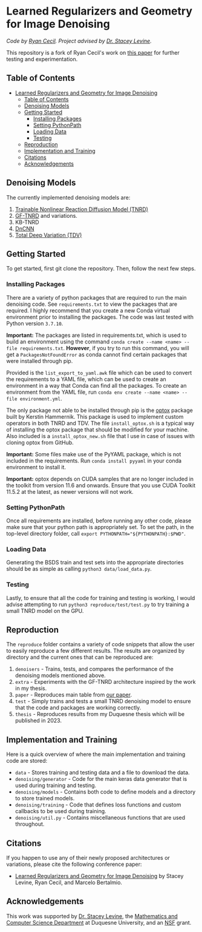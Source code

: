 # Learned Regularizers and Geometry for Image Denoising

*Code by [Ryan Cecil](https://www.cecil-ryan.com/). Project advised by [Dr. Stacey Levine](https://www.duq.edu/academics/faculty/stacey-levine).*

This repository is a fork of Ryan Cecil's work on [this paper](https://www.bmvc2021-virtualconference.com/assets/papers/1117.pdf) for further testing
and experimentation.

## Table of Contents
- [Learned Regularizers and Geometry for Image Denoising](#learned-regularizers-and-geometry-for-image-denoising)
  - [Table of Contents](#table-of-contents)
  - [Denoising Models <a name="denoisingmodels"></a>](#denoising-models-)
  - [Getting Started](#getting-started)
    - [Installing Packages](#installing-packages)
    - [Setting PythonPath](#setting-pythonpath)
    - [Loading Data](#loading-data)
    - [Testing](#testing)
  - [Reproduction](#reproduction)
  - [Implementation and Training](#implementation-and-training)
  - [Citations](#citations)
  - [Acknowledgements](#acknowledgements)

## Denoising Models <a name="denoisingmodels"></a>

The currently implemented denoising models are:

1. [Trainable Nonlinear Reaction Diffusion Model (TNRD)](https://ieeexplore.ieee.org/document/7527621)
2. [GF-TNRD](https://www.bmvc2021-virtualconference.com/assets/papers/1117.pdf) and variations.
3. KB-TNRD
3. [DnCNN](https://arxiv.org/abs/1608.03981)
5. [Total Deep Variation (TDV)](https://arxiv.org/abs/2001.05005)

## Getting Started

To get started, first git clone the repository. Then, follow the next few steps.

### Installing Packages

There are a variety of python packages that are required to run the main denoising code. See ``requirements.txt`` to
view the packages that are required. I highly recommend that you create a new Conda virtual 
environment prior to installing the packages. The code was last tested with Python version ``3.7.10``.

**Important:** The packages are listed in requirements.txt, which is used to build an environment using the command
``conda create --name <name> --file requirements.txt``. **However**, if you try to run this command, you will get
a ``PackagesNotFoundError`` as conda cannot find certain packages that were installed through pip.

Provided is the ``list_export_to_yaml.awk`` file which can be used to convert the requirements to a YAML file,
which can be used to create an environment in a way that Conda can find all the packages. To create an environment
from the YAML file, run ``conda env create --name <name> --file environment.yml``.

The only package not able to be installed through pip is the [optox](https://github.com/VLOGroup/optox) package built by Kerstin Hammernik. 
This package is used to implement custom operators in both TNRD and TDV. The file ``install_optox.sh`` is
a typical way of installing the optox package that should be modified for your machine. Also included is a
``install_optox_new.sh`` file that I use in case of issues with cloning optox from GitHub.

**Important:** Some files make use of the PyYAML package, which is not included in the requirements. Run 
``conda install pyyaml`` in your conda environment to install it.

**Important:** optox depends on CUDA samples that are no longer included in the toolkit from version 11.6 and onwards.
Ensure that you use CUDA Toolkit 11.5.2 at the latest, as newer versions will not work.

### Setting PythonPath

Once all requirements are installed, before running any other code, please make sure that your python path is appropriately set. To set the path,
in the top-level directory folder, call ``export PYTHONPATH="${PYTHONPATH}:$PWD"``.

### Loading Data

Generating the BSDS train and test sets into the appropriate directories should be as simple as calling 
``python3 data/load_data.py``.

### Testing

Lastly, to ensure that all the code for training and testing is working, I would advise attempting to
run ``python3 reproduce/test/test.py`` to try training a small TNRD model on the GPU.

## Reproduction

The ``reproduce`` folder contains a variety of code snippets that allow the user to easily 
reproduce a few different results. The results are organized by directory and the current ones
that can be reproduced are:

1. ``denoisers`` - Trains, tests, and compares the performance of the denoising models mentioned above.
2. ``extra`` - Experiments with the GF-TNRD architecture inspired by the work in my thesis.
3. ``paper`` - Reproduces main table from [our paper](https://www.bmvc2021-virtualconference.com/assets/papers/1117.pdf).
4. ``test`` - Simply trains and tests a small TNRD denoising model to ensure that the code and packages are
        working correctly.
5. ``thesis`` - Reproduces results from my Duquesne thesis which will be published in 2023.

## Implementation and Training

Here is a quick overview of where the main implementation and training code are stored:

- ``data`` - Stores training and testing data and a file to download the data.
- ``denoising/generator`` - Code for the main keras data generator that is used during training and testing.
- ``denoising/models`` - Contains both code to define models and a directory to store trained models.
- ``denoising/training`` - Code that defines loss functions and custom callbacks to be used during training.
- ``denoising/util.py`` - Contains miscellaneous functions that are used throughout.

## Citations

If you happen to use any of their newly proposed architectures or variations, 
please cite the following conference paper:

- [Learned Regularizers and Geometry for Image Denoising](https://www.bmvc2021-virtualconference.com/conference/papers/paper_1117.html) by Stacey Levine, Ryan Cecil, and Marcelo Bertalmio.



## Acknowledgements

This work was supported by [Dr. Stacey Levine](https://www.duq.edu/academics/faculty/stacey-levine), the [Mathematics and 
Computer Science Department](https://www.duq.edu/academics/schools/liberal-arts/academics/departments-and-centers/mathematics-and-computer-science) 
at Duquesne University, and an [NSF](https://www.nsf.gov/) grant.